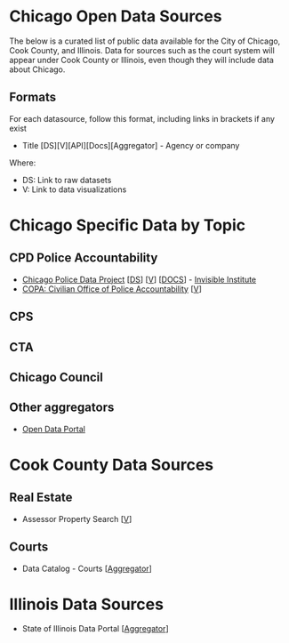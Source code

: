 # Chicago Open Data Sources

The below is a curated list of public data available for the City of Chicago, Cook County, and Illinois. Data for sources such as the court system will appear under Cook County or Illinois, even though they will include data about Chicago.

## Formats

For each datasource, follow this format, including links in brackets if any exist

* Title [DS][V][API][Docs][Aggregator] - Agency or company

Where:
  * DS: Link to raw datasets
  * V: Link to data visualizations


# Chicago Specific Data by Topic

## CPD Police Accountability

  * [Chicago Police Data Project](http://invisible.institute/police-data) \[[DS](https://github.com/invinst/chicago-police-data/tree/master/data)\] \[[V](https://cpdp.co/)\] \[[DOCS](https://github.com/invinst/chicago-police-data)\] - [Invisible Institute](http://invisible.institute)
  * [COPA: Civilian Office of Police Accountability](https://www.chicagocopa.org/) \[[V](https://www.chicagocopa.org/data-cases/data-dashboard/)\]

## CPS

## CTA

## Chicago Council

## Other aggregators
  * [Open Data Portal](https://data.cityofchicago.org)

# Cook County Data Sources

## Real Estate
  * Assessor Property Search \[[V](https://www.cookcountyassessor.com/Search/Property-Search.aspx)\]

## Courts
  * Data Catalog - Courts \[[Aggregator](https://datacatalog.cookcountyil.gov/browse?category=Courts)\]


# Illinois Data Sources
  * State of Illinois Data Portal \[[Aggregator](https://data.illinois.gov/)\]
